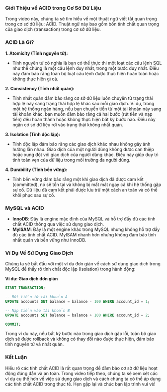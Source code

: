 ### Giới Thiệu về ACID trong Cơ Sở Dữ Liệu

Trong video này, chúng ta sẽ tìm hiểu về một thuật ngữ viết tắt quan trọng trong cơ sở dữ liệu: ACID. Thuật ngữ này bao gồm bốn tính chất quan trọng của giao dịch (transaction) trong cơ sở dữ liệu.

### ACID Là Gì?

**1. Atomicity (Tính nguyên tử):**
   - Tính nguyên tử có nghĩa là bạn có thể thực thi một loạt các câu lệnh SQL như thể chúng là một câu lệnh duy nhất, trong một bước duy nhất. Điều này đảm bảo rằng toàn bộ loạt câu lệnh được thực hiện hoàn toàn hoặc không thực hiện gì cả. 

**2. Consistency (Tính nhất quán):**
   - Tính nhất quán đảm bảo rằng cơ sở dữ liệu luôn chuyển từ trạng thái hợp lệ này sang trạng thái hợp lệ khác sau mỗi giao dịch. Ví dụ, trong một hệ thống ngân hàng, nếu bạn chuyển tiền từ một tài khoản này sang tài khoản khác, bạn muốn đảm bảo rằng cả hai bước (rút tiền và nạp tiền) đều hoàn thành hoặc không thực hiện bất kỳ bước nào. Điều này ngăn cơ sở dữ liệu rơi vào trạng thái không nhất quán.

**3. Isolation (Tính độc lập):**
   - Tính độc lập đảm bảo rằng các giao dịch khác nhau không gây ảnh hưởng lẫn nhau. Giao dịch của một người dùng không được can thiệp hoặc xung đột với giao dịch của người dùng khác. Điều này giúp duy trì tính toàn vẹn của dữ liệu trong môi trường đa người dùng.

**4. Durability (Tính bền vững):**
   - Tính bền vững đảm bảo rằng một khi giao dịch đã được cam kết (committed), nó sẽ tồn tại và không bị mất mát ngay cả khi hệ thống gặp sự cố. Dữ liệu đã cam kết phải được lưu trữ một cách an toàn và có thể khôi phục sau sự cố.

### MySQL và ACID

- **InnoDB**: Đây là engine mặc định của MySQL và hỗ trợ đầy đủ các tính chất ACID thông qua việc sử dụng giao dịch.
- **MyISAM**: Đây là một engine khác trong MySQL nhưng không hỗ trợ đầy đủ các tính chất ACID. MyISAM nhanh hơn nhưng không đảm bảo tính nhất quán và bền vững như InnoDB.

### Ví Dụ Về Sử Dụng Giao Dịch

Chúng ta sẽ bắt đầu với một ví dụ đơn giản về cách sử dụng giao dịch trong MySQL để thấy rõ tính chất độc lập (Isolation) trong hành động:

**Ví dụ: Giao dịch đơn giản**
```sql
START TRANSACTION;

-- Rút tiền từ tài khoản A
UPDATE accounts SET balance = balance - 100 WHERE account_id = 1;

-- Nạp tiền vào tài khoản B
UPDATE accounts SET balance = balance + 100 WHERE account_id = 2;

COMMIT;
```
Trong ví dụ này, nếu bất kỳ bước nào trong giao dịch gặp lỗi, toàn bộ giao dịch sẽ được rollback và không có thay đổi nào được thực hiện, đảm bảo tính nguyên tử và nhất quán.

### Kết Luận

Hiểu rõ các tính chất ACID là rất quan trọng để đảm bảo cơ sở dữ liệu hoạt động đúng đắn và an toàn. Trong video tiếp theo, chúng ta sẽ xem xét các ví dụ cụ thể hơn về việc sử dụng giao dịch và cách chúng ta có thể áp dụng các tính chất ACID trong thực tế. Hẹn gặp lại và chúc bạn lập trình vui vẻ!

